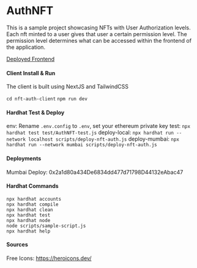 # AuthNFT

This is a sample project showcasing NFTs with User Authorization levels. Each nft minted to a user gives that user a certain permission level. The permission
level determines what can be accessed within the frontend of the application.

[Deployed Frontend](https://61db846d48a39cbab9746f98--xenodochial-kowalevski-5a952e.netlify.app/)

#### Client Install & Run
The client is built using NextJS and TailwindCSS

`cd nft-auth-client`
`npm run dev`

#### Hardhat Test & Deploy
env: Rename `.env.config` to `.env`, set your ethereum private key
test: `npx hardhat test test/AuthNFT-test.js`
deploy-local: `npx hardhat run --network localhost scripts/deploy-nft-auth.js`
deploy-mumbai: `npx hardhat run --network mumbai scripts/deploy-nft-auth.js`

#### Deployments
Mumbai Deploy: 0x2a1d80a434De6834dd477d71798D44132eAbac47

#### Hardhat Commands
```shell
npx hardhat accounts
npx hardhat compile
npx hardhat clean
npx hardhat test
npx hardhat node
node scripts/sample-script.js
npx hardhat help
```

#### Sources
Free Icons: https://heroicons.dev/